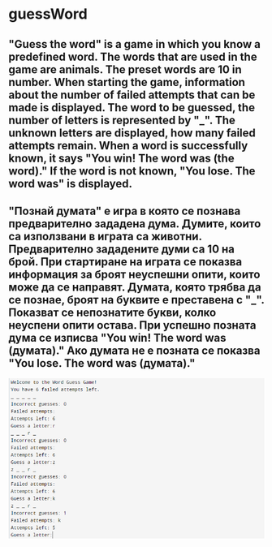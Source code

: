 # guessWord

"Guess the word" is a game in which you know a predefined word. The words that are used in the game are animals. The preset words are 10 in number. When starting the game, information about the number of failed attempts that can be made is displayed. The word to be guessed, the number of letters is represented by "_". The unknown letters are displayed, how many failed attempts remain. When a word is successfully known, it says "You win! The word was (the word)." If the word is not known, "You lose. The word was" is displayed.
---------------------------------------------------------------------------------------------------------------------------------------------
"Познай думата" е игра в която се познава предварително зададена дума. Думите, които са използвани в играта са животни. Предварително зададените думи са 10 на брой. При стартиране на играта се показва информация за броят неуспешни опити, които може да се направят. Думата, която трябва да се познае, броят на буквите е преставена с "_". Показват се непознатите букви, колко неуспени опити остава. При успешно позната дума се изписва "You win! The word was (думата)." Ако думата не е позната се показва "You lose. The word was (думата)."
---------------------------------------------------------------------------------------------------------------------------------------------

<img alt="Game" src="https://github.com/bogiignatov/guessWord/blob/main/image.png" />

